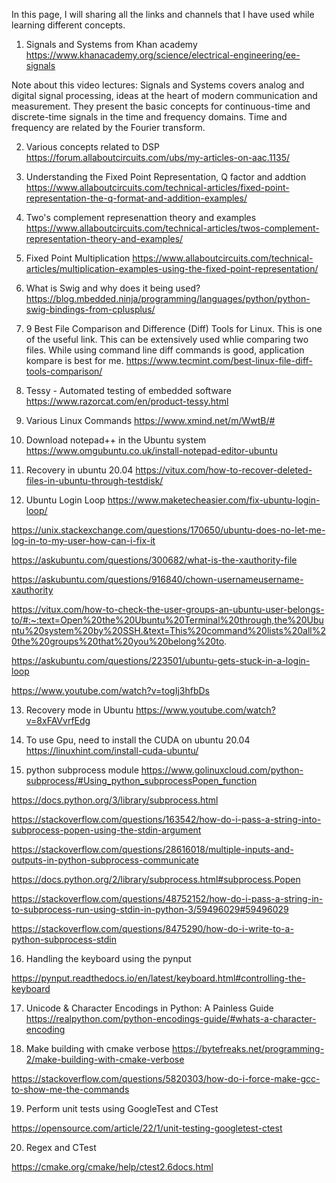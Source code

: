 
In this page, I will sharing all the links and channels that I have used while learning different concepts.

1. Signals and Systems from Khan academy  
https://www.khanacademy.org/science/electrical-engineering/ee-signals

Note about this video lectures:
Signals and Systems covers analog and digital signal processing, ideas at the heart of modern communication and measurement. 
They present the basic concepts for continuous-time and discrete-time signals in the time and frequency domains. 
Time and frequency are related by the Fourier transform. 

2.  Various concepts related to DSP
https://forum.allaboutcircuits.com/ubs/my-articles-on-aac.1135/

3. Understanding the Fixed Point Representation, Q factor and addtion
https://www.allaboutcircuits.com/technical-articles/fixed-point-representation-the-q-format-and-addition-examples/

4. Two's complement represenattion theory and examples
https://www.allaboutcircuits.com/technical-articles/twos-complement-representation-theory-and-examples/

5. Fixed Point Multiplication 
https://www.allaboutcircuits.com/technical-articles/multiplication-examples-using-the-fixed-point-representation/

6. What is Swig and why does it being used?
https://blog.mbedded.ninja/programming/languages/python/python-swig-bindings-from-cplusplus/

7. 9 Best File Comparison and Difference (Diff) Tools for Linux.
This is one of the useful link. This can be extensively used whlie comparing two files. While using command line diff commands is good, application kompare is best for me. 
https://www.tecmint.com/best-linux-file-diff-tools-comparison/

8. Tessy - Automated testing of embedded software
https://www.razorcat.com/en/product-tessy.html

9. Various Linux Commands 
 https://www.xmind.net/m/WwtB/#
 
10. Download notepad++ in the Ubuntu system
https://www.omgubuntu.co.uk/install-notepad-editor-ubuntu

11. Recovery in ubuntu 20.04
https://vitux.com/how-to-recover-deleted-files-in-ubuntu-through-testdisk/

12. Ubuntu Login Loop 
https://www.maketecheasier.com/fix-ubuntu-login-loop/

https://unix.stackexchange.com/questions/170650/ubuntu-does-no-let-me-log-in-to-my-user-how-can-i-fix-it

https://askubuntu.com/questions/300682/what-is-the-xauthority-file

https://askubuntu.com/questions/916840/chown-usernameusername-xauthority

https://vitux.com/how-to-check-the-user-groups-an-ubuntu-user-belongs-to/#:~:text=Open%20the%20Ubuntu%20Terminal%20through,the%20Ubuntu%20system%20by%20SSH.&text=This%20command%20lists%20all%20the%20groups%20that%20you%20belong%20to.

https://askubuntu.com/questions/223501/ubuntu-gets-stuck-in-a-login-loop

https://www.youtube.com/watch?v=togIj3hfbDs

13. Recovery mode in Ubuntu 
https://www.youtube.com/watch?v=8xFAVvrfEdg

14. To use Gpu, need to install the CUDA on ubuntu 20.04
https://linuxhint.com/install-cuda-ubuntu/
 
15. python subprocess module
https://www.golinuxcloud.com/python-subprocess/#Using_python_subprocessPopen_function

https://docs.python.org/3/library/subprocess.html

https://stackoverflow.com/questions/163542/how-do-i-pass-a-string-into-subprocess-popen-using-the-stdin-argument

https://stackoverflow.com/questions/28616018/multiple-inputs-and-outputs-in-python-subprocess-communicate

https://docs.python.org/2/library/subprocess.html#subprocess.Popen

https://stackoverflow.com/questions/48752152/how-do-i-pass-a-string-in-to-subprocess-run-using-stdin-in-python-3/59496029#59496029

https://stackoverflow.com/questions/8475290/how-do-i-write-to-a-python-subprocess-stdin

16. Handling the keyboard using the pynput

https://pynput.readthedocs.io/en/latest/keyboard.html#controlling-the-keyboard 


17. Unicode & Character Encodings in Python: A Painless Guide
https://realpython.com/python-encodings-guide/#whats-a-character-encoding

18. Make building with cmake verbose
https://bytefreaks.net/programming-2/make-building-with-cmake-verbose

https://stackoverflow.com/questions/5820303/how-do-i-force-make-gcc-to-show-me-the-commands

19. Perform unit tests using GoogleTest and CTest

https://opensource.com/article/22/1/unit-testing-googletest-ctest

20. Regex and CTest

https://cmake.org/cmake/help/ctest2.6docs.html


